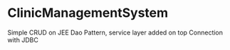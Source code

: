 # ClinicManagementSystem
Simple CRUD on JEE
Dao Pattern, service layer added on top
Connection with JDBC

